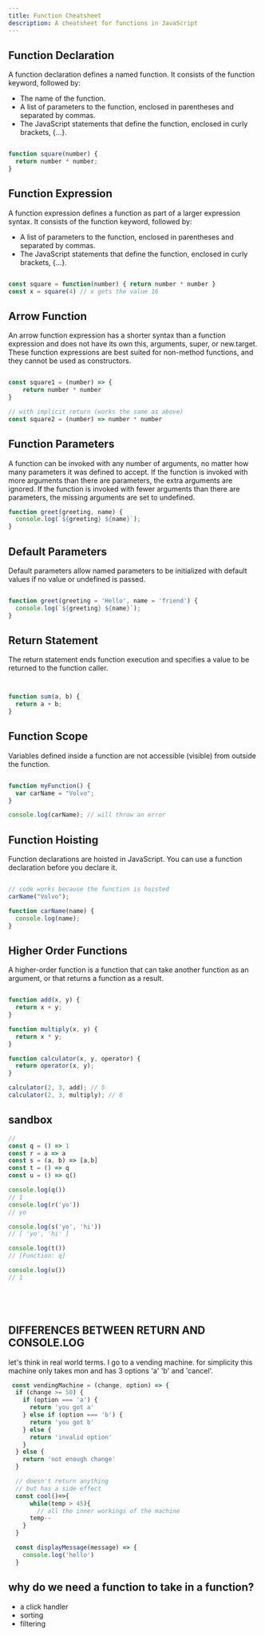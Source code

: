 ```yaml
---
title: Function Cheatsheet
description: A cheatsheet for functions in JavaScript
---
```


## Function Declaration

A function declaration defines a named function. It consists of the function keyword, followed by:

  * The name of the function.
  * A list of parameters to the function, enclosed in parentheses and separated by commas.
  * The JavaScript statements that define the function, enclosed in curly brackets, {...}.

```js

function square(number) {
  return number * number;
}

```

## Function Expression

A function expression defines a function as part of a larger expression syntax. It consists of the function keyword, followed by:

  * A list of parameters to the function, enclosed in parentheses and separated by commas.
  * The JavaScript statements that define the function, enclosed in curly brackets, {...}.

```js

const square = function(number) { return number * number }
const x = square(4) // x gets the value 16

```

## Arrow Function

An arrow function expression has a shorter syntax than a function expression and does not have its own this, arguments, super, or new.target. These function expressions are best suited for non-method functions, and they cannot be used as constructors.

```js

const square1 = (number) => { 
    return number * number
}

// with implicit return (works the same as above)
const square2 = (number) => number * number
```

## Function Parameters

A function can be invoked with any number of arguments, no matter how many parameters it was defined to accept. If the function is invoked with more arguments than there are parameters, the extra arguments are ignored. If the function is invoked with fewer arguments than there are parameters, the missing arguments are set to undefined.

```js
function greet(greeting, name) {
  console.log(`${greeting} ${name}`);
}
```

## Default Parameters

Default parameters allow named parameters to be initialized with default values if no value or undefined is passed.

```js

function greet(greeting = 'Hello', name = 'friend') {
  console.log(`${greeting} ${name}`);
}

```

## Return Statement

The return statement ends function execution and specifies a value to be returned to the function caller.

```js


function sum(a, b) {
  return a + b;
}

```

## Function Scope

Variables defined inside a function are not accessible (visible) from outside the function.

```js

function myFunction() {
  var carName = "Volvo";
}

console.log(carName); // will throw an error

```

## Function Hoisting

Function declarations are hoisted in JavaScript. You can use a function declaration before you declare it.

```js

// code works because the function is hoisted
carName("Volvo");

function carName(name) {
  console.log(name);
}

```

## Higher Order Functions

A higher-order function is a function that can take another function as an argument, or that returns a function as a result.

```js

function add(x, y) {
  return x + y;
}

function multiply(x, y) {
  return x * y;
}

function calculator(x, y, operator) {
  return operator(x, y);
}

calculator(2, 3, add); // 5
calculator(2, 3, multiply); // 6

```

## sandbox

```js
//
const q = () => 1
const r = a => a
const s = (a, b) => [a,b]
const t = () => q
const u = () => q()

console.log(q())
// 1
console.log(r('yo'))
// yo

console.log(s('yo', 'hi'))
// [ 'yo', 'hi' ]

console.log(t())
// [Function: q]

console.log(u())
// 1






```
## DIFFERENCES BETWEEN RETURN AND CONSOLE.LOG

let's think in real world terms.  I go to a vending machine. for simplicity this machine only takes mon and has 3 options 'a' 'b' and 'cancel'.  


```js 
 const vendingMachine = (change, option) => {
  if (change >= 50) {
    if (option === 'a') {
      return 'you got a'
    } else if (option === 'b') {
      return 'you got b'
    } else {
      return 'invalid option'
    }
  } else {
    return 'not enough change'
  }

  // doesn't return anything
  // but has a side effect
  const cool()=>{
      while(temp > 45){
        // all the inner workings of the machine
      temp--
    }
  }

  const displayMessage(message) => {
    console.log('hello')
  }

```

## why do we need a function to take in a function?

- a click handler
- sorting
- filtering

```js
